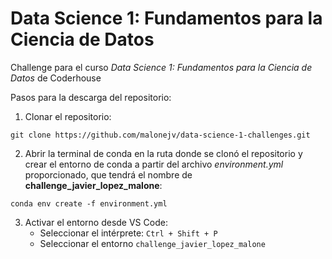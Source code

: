 # Data Science 1: Fundamentos para la Ciencia de Datos

Challenge para el curso _Data Science 1: Fundamentos para la Ciencia de Datos_ de Coderhouse

Pasos para la descarga del repositorio:

1) Clonar el repositorio:

```git clone https://github.com/malonejv/data-science-1-challenges.git```

2) Abrir la terminal de conda en la ruta donde se clonó el repositorio y crear el entorno de conda a partir del archivo _environment.yml_ proporcionado, que tendrá el nombre de **challenge_javier_lopez_malone**:

```conda env create -f environment.yml```

3) Activar el entorno desde VS Code:
    - Seleccionar el intérprete: `Ctrl + Shift + P`
    - Seleccionar el entorno `challenge_javier_lopez_malone`